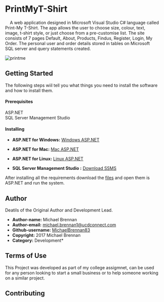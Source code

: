 # PrintMyT-Shirt
&nbsp; &nbsp; A web application designed in Microsoft Visual Studio C# language called Print-My T-Shirt. The app allows the user to choose size, colour, text, image, t-shirt style, or just choose from a pre-customise list. The site consists of 7 pages Default, About, Products, Findus, Register, Login, My Order. The personal user and order details stored in tables on Microsoft SQL server and query statements created. 

![printme](https://user-images.githubusercontent.com/23315228/30253145-0420bd36-9677-11e7-83eb-4a310ad00f04.jpg)

## Getting Started
The following steps wiil tell you what things you need to install the software and how to install them.

#### Prerequisites

ASP.NET <br />
SQL Server Management Studio

#### Installing
* **ASP.NET for Windows:** [Windows ASP.NET](https://www.microsoft.com/net/core#windowscmd)
* **ASP.NET for Mac:** [Mac ASP.NET](https://www.microsoft.com/net/core#macos)
* **ASP.NET for Linux:** [Linux ASP.NET](https://www.microsoft.com/net/core#linuxredhat)

* **SQL Server Management Studio :** [Download SSMS](https://www.microsoft.com/en-us/sql-server/sql-server-downloads)

After installing all the requirements download the [files](https://github.com/MichaelBrennan83/MichaelBrennan83-PrintMyT-Shirt_Website.git) and open them is ASP.NET and run the system.  

## Author
Deatils of the Original Author and Development Lead.

* **Author-name:** Michael Brennan
* **Author-email:** michael.brennan1@ucdconnect.com
* **Github-username:** [MichaelBrennan83](https://github.com/MichaelBrennan83)
* **Copyright:** 2017 Michael Brennan
* **Category:** Development* 


## Terms of Use
This Project was developed as part of my college assigmnet, can be used for any person looking to start a small business or to help someone working on a similar project.

## Contributing

